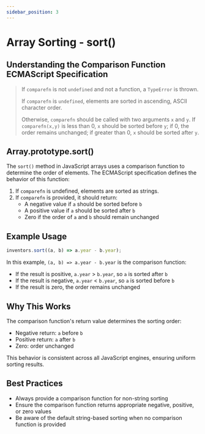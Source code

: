 ```yaml
---
sidebar_position: 3
---
```


# Array Sorting - sort()

## Understanding the Comparison Function ECMAScript Specification

> If `comparefn` is not `undefined` and not a function, a `TypeError` is thrown.
>
> If `comparefn` is `undefined`, elements are sorted in ascending, ASCII character order.
>
> Otherwise, `comparefn` should be called with two arguments `x` and `y`. If `comparefn(x,y)` is less than 0, `x` should be sorted before `y`; if 0, the order remains unchanged; if greater than 0, `x` should be sorted after `y`.

## Array.prototype.sort()

The `sort()` method in JavaScript arrays uses a comparison function to determine the order of elements. The ECMAScript specification defines the behavior of this function:

1. If `comparefn` is undefined, elements are sorted as strings.
2. If `comparefn` is provided, it should return:
    - A negative value if `a` should be sorted before `b`
    - A positive value if `a` should be sorted after `b`
    - Zero if the order of `a` and `b` should remain unchanged

## Example Usage

```javascript
inventors.sort((a, b) => a.year - b.year);
```

In this example, `(a, b) => a.year - b.year` is the comparison function:
- If the result is positive, `a.year` > `b.year`, so `a` is sorted after `b`
- If the result is negative, `a.year` < `b.year`, so `a` is sorted before `b`
- If the result is zero, the order remains unchanged

## Why This Works

The comparison function's return value determines the sorting order:
- Negative return: `a` before `b`
- Positive return: `a` after `b`
- Zero: order unchanged

This behavior is consistent across all JavaScript engines, ensuring uniform sorting results.

## Best Practices

- Always provide a comparison function for non-string sorting
- Ensure the comparison function returns appropriate negative, positive, or zero values
- Be aware of the default string-based sorting when no comparison function is provided

